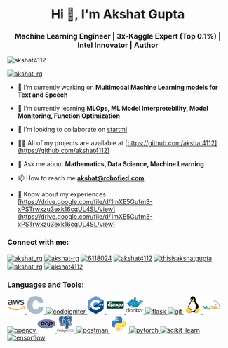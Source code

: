 <h1 align="center">Hi 👋, I'm Akshat Gupta</h1>
<h3 align="center">Machine Learning Engineer | 3x-Kaggle Expert (Top 0.1%) | Intel Innovator | Author</h3>

<p align="left"> <img src="https://komarev.com/ghpvc/?username=akshat4112&label=Profile%20views&color=0e75b6&style=flat" alt="akshat4112" /> </p>

<p align="left"> <a href="https://twitter.com/akshat_rg" target="blank"><img src="https://img.shields.io/twitter/follow/akshat_rg?logo=twitter&style=for-the-badge" alt="akshat_rg" /></a> </p>

- 🔭 I’m currently working on **Multimodal Machine Learning models for Text and Speech**

- 🌱 I’m currently learning **MLOps, ML Model Interpretebility, Model Monitoring, Function Optimization**

- 👯 I’m looking to collaborate on [startml](https://github.com/Robofied/startml)

- 👨‍💻 All of my projects are available at [https://github.com/akshat4112](https://github.com/akshat4112)

- 💬 Ask me about **Mathematics, Data Science, Machine Learning**

- 📫 How to reach me **akshat@robofied.com**

- 📄 Know about my experiences [https://drive.google.com/file/d/1mXE5Gufm3-xPSTrwxzu3exk16cqUL4SL/view](https://drive.google.com/file/d/1mXE5Gufm3-xPSTrwxzu3exk16cqUL4SL/view)

<h3 align="left">Connect with me:</h3>
<p align="left">
<a href="https://twitter.com/akshat_rg" target="blank"><img align="center" src="https://raw.githubusercontent.com/rahuldkjain/github-profile-readme-generator/neutral-icons/src/images/icons/Social/twitter.svg" alt="akshat_rg" height="30" width="40" /></a>
<a href="https://linkedin.com/in/akshat-rg" target="blank"><img align="center" src="https://raw.githubusercontent.com/rahuldkjain/github-profile-readme-generator/neutral-icons/src/images/icons/Social/linked-in-alt.svg" alt="akshat-rg" height="30" width="40" /></a>
<a href="https://stackoverflow.com/users/6118024" target="blank"><img align="center" src="https://raw.githubusercontent.com/rahuldkjain/github-profile-readme-generator/neutral-icons/src/images/icons/Social/stack-overflow.svg" alt="6118024" height="30" width="40" /></a>
<a href="https://kaggle.com/akshat4112" target="blank"><img align="center" src="https://raw.githubusercontent.com/rahuldkjain/github-profile-readme-generator/neutral-icons/src/images/icons/Social/kaggle.svg" alt="akshat4112" height="30" width="40" /></a>
<a href="https://instagram.com/thisisakshatgupta" target="blank"><img align="center" src="https://raw.githubusercontent.com/rahuldkjain/github-profile-readme-generator/neutral-icons/src/images/icons/Social/instagram.svg" alt="thisisakshatgupta" height="30" width="40" /></a>
<a href="https://www.hackerrank.com/akshat_rg" target="blank"><img align="center" src="https://raw.githubusercontent.com/rahuldkjain/github-profile-readme-generator/neutral-icons/src/images/icons/Social/hackerrank.svg" alt="akshat_rg" height="30" width="40" /></a>
<a href="https://www.leetcode.com/akshat4112" target="blank"><img align="center" src="https://raw.githubusercontent.com/rahuldkjain/github-profile-readme-generator/neutral-icons/src/images/icons/Social/leet-code.svg" alt="akshat4112" height="30" width="40" /></a>
</p>

<h3 align="left">Languages and Tools:</h3>
<p align="left"> <a href="https://aws.amazon.com" target="_blank"> <img src="https://raw.githubusercontent.com/devicons/devicon/master/icons/amazonwebservices/amazonwebservices-original-wordmark.svg" alt="aws" width="40" height="40"/> </a> <a href="https://www.cprogramming.com/" target="_blank"> <img src="https://raw.githubusercontent.com/devicons/devicon/master/icons/c/c-original.svg" alt="c" width="40" height="40"/> </a> <a href="https://codeigniter.com" target="_blank"> <img src="https://cdn.worldvectorlogo.com/logos/codeigniter.svg" alt="codeigniter" width="40" height="40"/> </a> <a href="https://www.w3schools.com/cpp/" target="_blank"> <img src="https://raw.githubusercontent.com/devicons/devicon/master/icons/cplusplus/cplusplus-original.svg" alt="cplusplus" width="40" height="40"/> </a> <a href="https://www.djangoproject.com/" target="_blank"> <img src="https://raw.githubusercontent.com/devicons/devicon/master/icons/django/django-original.svg" alt="django" width="40" height="40"/> </a> <a href="https://www.docker.com/" target="_blank"> <img src="https://raw.githubusercontent.com/devicons/devicon/master/icons/docker/docker-original-wordmark.svg" alt="docker" width="40" height="40"/> </a> <a href="https://flask.palletsprojects.com/" target="_blank"> <img src="https://www.vectorlogo.zone/logos/pocoo_flask/pocoo_flask-icon.svg" alt="flask" width="40" height="40"/> </a> <a href="https://git-scm.com/" target="_blank"> <img src="https://www.vectorlogo.zone/logos/git-scm/git-scm-icon.svg" alt="git" width="40" height="40"/> </a> <a href="https://www.linux.org/" target="_blank"> <img src="https://raw.githubusercontent.com/devicons/devicon/master/icons/linux/linux-original.svg" alt="linux" width="40" height="40"/> </a> <a href="https://www.mysql.com/" target="_blank"> <img src="https://raw.githubusercontent.com/devicons/devicon/master/icons/mysql/mysql-original-wordmark.svg" alt="mysql" width="40" height="40"/> </a> <a href="https://opencv.org/" target="_blank"> <img src="https://www.vectorlogo.zone/logos/opencv/opencv-icon.svg" alt="opencv" width="40" height="40"/> </a> <a href="https://www.php.net" target="_blank"> <img src="https://raw.githubusercontent.com/devicons/devicon/master/icons/php/php-original.svg" alt="php" width="40" height="40"/> </a> <a href="https://www.postgresql.org" target="_blank"> <img src="https://raw.githubusercontent.com/devicons/devicon/master/icons/postgresql/postgresql-original-wordmark.svg" alt="postgresql" width="40" height="40"/> </a> <a href="https://postman.com" target="_blank"> <img src="https://www.vectorlogo.zone/logos/getpostman/getpostman-icon.svg" alt="postman" width="40" height="40"/> </a> <a href="https://www.python.org" target="_blank"> <img src="https://raw.githubusercontent.com/devicons/devicon/master/icons/python/python-original.svg" alt="python" width="40" height="40"/> </a> <a href="https://pytorch.org/" target="_blank"> <img src="https://www.vectorlogo.zone/logos/pytorch/pytorch-icon.svg" alt="pytorch" width="40" height="40"/> </a> <a href="https://scikit-learn.org/" target="_blank"> <img src="https://upload.wikimedia.org/wikipedia/commons/0/05/Scikit_learn_logo_small.svg" alt="scikit_learn" width="40" height="40"/> </a> <a href="https://www.tensorflow.org" target="_blank"> <img src="https://www.vectorlogo.zone/logos/tensorflow/tensorflow-icon.svg" alt="tensorflow" width="40" height="40"/> </a> </p>
